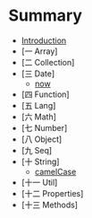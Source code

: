 # Summary

* [Introduction](README.md)
* [一 Array]
* [二 Collection]
* [三 Date]
  * [now](03.01.now.js)
* [四 Function]
* [五 Lang]
* [六 Math]
* [七 Number]
* [八 Object]
* [九 Seq]
* [十 String]
  * [camelCase](10.01.camelCase.js)
* [十一 Util]
* [十二 Properties]
* [十三 Methods]
